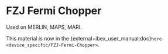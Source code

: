 # FZJ Fermi Chopper

Used on MERLIN, MAPS, MARI.

This material is now in the {external+ibex_user_manual:doc}`here <device_specific/FZJ-Fermi-Chopper>`.
